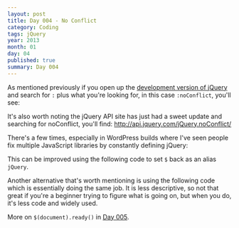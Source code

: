 ```yaml
---
layout: post
title: Day 004 - No Conflict
category: Coding
tags: jQuery
year: 2013
month: 01
day: 04
published: true
summary: Day 004
---
```


As mentioned previously if you open up the [development version of jQuery](http://code.jquery.com/jquery-1.8.3.js) and search for `:` plus what you're looking for, in this case `:noConflict`, you'll see:
<script src="https://gist.github.com/4462005.js"></script>

It's also worth noting the jQuery API site has just had a sweet update and searching for noConflict, you'll find:
<http://api.jquery.com/jQuery.noConflict/>

There's a few times, especially in WordPress builds where I've seen people fix multiple JavaScript libraries by constantly defining jQuery:
<script src="https://gist.github.com/4467382.js"></script>

This can be improved using the following code to set `$` back as an alias `jQuery`.
<script src="https://gist.github.com/4467391.js"></script>

Another alternative that's worth mentioning is using the following code which is essentially doing the same job.
It is less descriptive, so not that great if you're a beginner trying to figure what is going on, but when you do, it's less code and widely used.
<script src="https://gist.github.com/4468045.js"></script>

More on `$(document).ready()` in [Day 005](/Day-005).